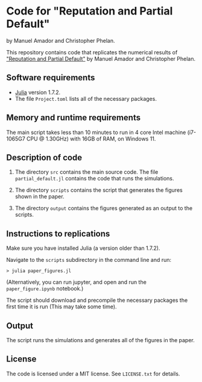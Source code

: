 # Code for "Reputation and Partial Default" 

by Manuel Amador and Christopher Phelan. 


This repository contains code that replicates the numerical results of ["Reputation and Partial Default"](https://manuelamador.me/files/reputationpartial.pdf) by Manuel Amador and Christopher Phelan. 

## Software requirements


- [Julia](https://julialang.org/) version 1.7.2. 
- The file `Project.toml` lists all of the necessary packages. 
  
## Memory and runtime requirements 

The main script takes less than 10 minutes to run in 4 core Intel machine (i7-1065G7 CPU @ 1.30GHz) with 
16GB of RAM, on Windows 11. 

## Description of code

1. The directory `src` contains the main source code. The file `partial_default.jl` contains the code that runs the simulations. 

2. The directory `scripts` contains the script that generates the figures shown in the paper. 

3. The directory `output` contains the figures generated as an output to the scripts.

## Instructions to replications

Make sure you have installed Julia (a version older than 1.7.2). 

Navigate to the `scripts` subdirectory in the command line and run:  

    > julia paper_figures.jl 

(Alternatively, you can run jupyter, and open and run the `paper_figure.ipynb` notebook.) 

The script should download and precompile the necessary packages the first time it is run (This may take some time).

## Output 

The script runs the simulations and generates all of the figures in the paper. 

## License 

The code is licensed under a MIT license. See `LICENSE.txt` for details.